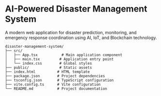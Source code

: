 # AI-Powered Disaster Management System

A modern web application for disaster prediction, monitoring, and emergency response coordination using AI, IoT, and Blockchain technology.

```
disaster-management-system/
├── src/
│   ├── App.tsx           # Main application component
│   ├── main.tsx         # Application entry point
│   └── index.css        # Global styles
├── public/              # Static assets
├── index.html          # HTML template
├── package.json        # Project dependencies
├── tsconfig.json       # TypeScript configuration
├── vite.config.ts      # Vite configuration
└── README.md           # Project documentation
```
